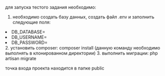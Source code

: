для запуска тестого задания необходимо:
1. необходимо создать базу данных, создать файл .env и заполнить следующие поля:
<li>DB_DATABASE=</li>
<li>DB_USERNAME=</li>
<li>DB_PASSWORD=</li>
2. установить composer: composer install (данную команду необходимо выполнять в клонированном директории)
3. выполнить миграции: php artisan migrate

точка входа проекта находится в папке public
